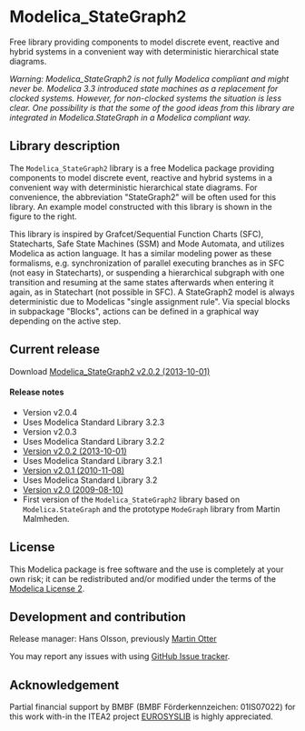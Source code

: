 # Modelica_StateGraph2

Free library providing components to model discrete event, reactive and hybrid systems in a convenient way with deterministic hierarchical state diagrams.

*Warning: Modelica_StateGraph2 is not fully Modelica compliant and might never be. Modelica 3.3 introduced state machines as a replacement for clocked systems. However, for non-clocked systems the situation is less clear. One possibility is that the some of the good ideas from this library are integrated in Modelica.StateGraph in a Modelica compliant way.*

## Library description

The `Modelica_StateGraph2` library is a free Modelica package providing components to model discrete event, reactive and hybrid systems in a convenient way with deterministic hierarchical state diagrams. For convenience, the abbreviation "StateGraph2" will be often used for this library. An example model constructed with this library is shown in the figure to the right.

This library is inspired by Grafcet/Sequential Function Charts (SFC), Statecharts, Safe State Machines (SSM) and Mode Automata, and utilizes Modelica as action language. It has a similar modeling power as these formalisms, e.g. synchronization of parallel executing branches as in SFC (not easy in Statecharts), or suspending a hierarchical subgraph with one transition and resuming at the same states afterwards when entering it again, as in Statechart (not possible in SFC). A StateGraph2 model is always deterministic due to Modelicas "single assignment rule". Via special blocks in subpackage "Blocks", actions can be defined in a graphical way depending on the active step.

## Current release

Download [Modelica_StateGraph2 v2.0.2 (2013-10-01)](../../archive/v2.0.2.zip)

#### Release notes
*  Version v2.0.4
  * Uses Modelica Standard Library 3.2.3
  *  Version v2.0.3
  * Uses Modelica Standard Library 3.2.2
*  [Version v2.0.2 (2013-10-01)](../../archive/v2.0.2.zip)
  * Uses Modelica Standard Library 3.2.1
*  [Version v2.0.1 (2010-11-08)](../../archive/v2.0.1.zip)
  * Uses Modelica Standard Library 3.2
*  [Version v2.0 (2009-08-10)](../../archive/v2.0.1.zip)
  * First version of the `Modelica_StateGraph2` library based on `Modelica.StateGraph` and the prototype `ModeGraph` library from Martin Malmheden.

## License

This Modelica package is free software and the use is completely at your own risk;
it can be redistributed and/or modified under the terms of the [Modelica License 2](https://modelica.org/licenses/ModelicaLicense2).

## Development and contribution
Release manager: Hans Olsson, previously [Martin Otter](http://www.robotic.dlr.de/Martin.Otter)

You may report any issues with using [GitHub Issue tracker](https://github.com/HansOlsson/Modelica_StateGraph2/issues).

## Acknowledgement
Partial financial support by BMBF (BMBF Förderkennzeichen: 01IS07022) for this work with-in the ITEA2 project [EUROSYSLIB](https://modelica.org/publications/newsletters/2009-1/index_html#eurosyslib) is highly appreciated.
